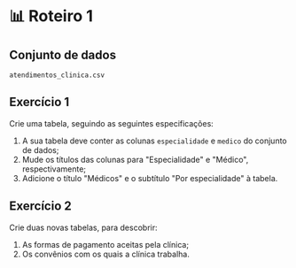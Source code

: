 # 📊 Roteiro 1

## Conjunto de dados

`atendimentos_clinica.csv`

## Exercício 1

Crie uma tabela, seguindo as seguintes especificações:  

1. A sua tabela deve conter as colunas `especialidade` e `medico` do conjunto de dados;
2. Mude os títulos das colunas para "Especialidade" e "Médico", respectivamente;
3. Adicione o título "Médicos" e o subtítulo "Por especialidade" à tabela.

## Exercício 2

Crie duas novas tabelas, para descobrir: 

1. As formas de pagamento aceitas pela clínica;
2. Os convênios com os quais a clínica trabalha.

